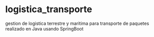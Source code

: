 # logistica_transporte
gestion de logistica terrestre y maritima para transporte de paquetes realizado en Java usando SpringBoot
